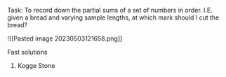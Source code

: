 Task: To record down the partial sums of a set of numbers in order. 
	I.E. given a bread and varying sample lengths, at which mark should I cut the bread?

![[Pasted image 20230503121658.png]]

Fast solutions
1. Kogge Stone